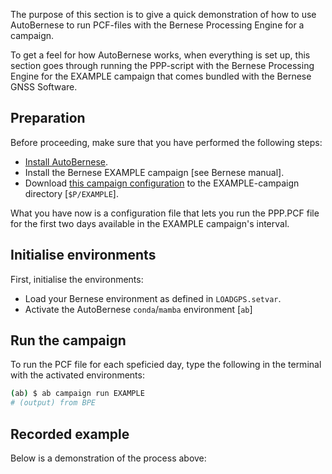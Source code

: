 The purpose of this section is to give a quick demonstration of how to use
AutoBernese to run PCF-files with the Bernese Processing Engine for a campaign.

To get a feel for how AutoBernese works, when everything is set up, this section
goes through running the PPP-script with the Bernese Processing Engine for the
EXAMPLE campaign that comes bundled with the Bernese GNSS Software.


## Preparation

Before proceeding, make sure that you have performed the following steps:

*   [Install AutoBernese](installation.md).
*   Install the Bernese EXAMPLE campaign [see Bernese manual].
*   Download [this campaign configuration](assets/campaign.yaml) to the EXAMPLE-campaign directory [`$P/EXAMPLE`].

What you have now is a configuration file that lets you run the PPP.PCF file for
the first two days available in the EXAMPLE campaign's interval.


## Initialise environments

First, initialise the environments:

*   Load your Bernese environment as defined in `LOADGPS.setvar`.
*   Activate the AutoBernese `conda`/`mamba` environment [`ab`]


## Run the campaign

To run the PCF file for each speficied day, type the following in the terminal
with the activated environments:

```sh
(ab) $ ab campaign run EXAMPLE
# (output) from BPE
```


## Recorded example

Below is a demonstration of the process above:

<div id="demo"></div>

<script>
window.onload = () => {
    let filename = '../assets/quick-start_run.cast';
    let element_id = 'demo';
    let options = {
        speed: 2,
        idleTimeLimit: 2,
    };
    AsciinemaPlayer.create(filename, document.getElementById(element_id), options);
}
</script>
